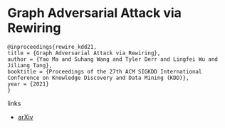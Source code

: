 # Graph Adversarial Attack via Rewiring

```
@inproceedings{rewire_kdd21,
title = {Graph Adversarial Attack via Rewiring},
author = {Yao Ma and Suhang Wang and Tyler Derr and Lingfei Wu and Jiliang Tang},
booktitle = {Proceedings of the 27th ACM SIGKDD International Conference on Knowledge Discovery and Data Mining (KDD)},
year = {2021}
}
```

links
- [arXiv](https://arxiv.org/abs/1906.03750)
